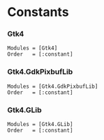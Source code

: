 # Constants

### Gtk4

```@autodocs
Modules = [Gtk4]
Order   = [:constant]
```

### Gtk4.GdkPixbufLib

```@autodocs
Modules = [Gtk4.GdkPixbufLib]
Order   = [:constant]
```

### Gtk4.GLib

```@autodocs
Modules = [Gtk4.GLib]
Order   = [:constant]
```
